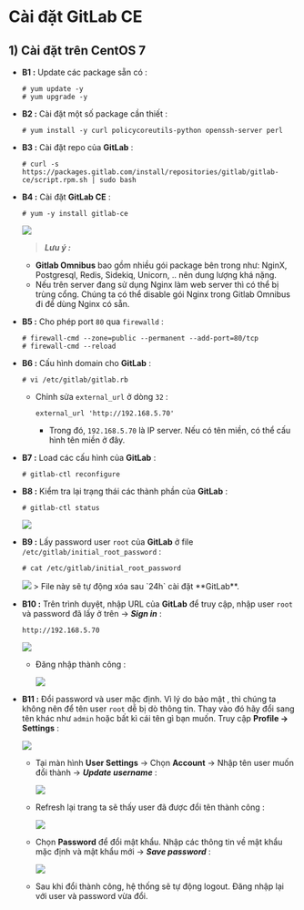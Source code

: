 # Cài đặt GitLab CE
## **1) Cài đặt trên CentOS 7**
- **B1 :** Update các package sẵn có :
    ```
    # yum update -y
    # yum upgrade -y
    ```
- **B2 :** Cài đặt một số package cần thiết :
    ```
    # yum install -y curl policycoreutils-python openssh-server perl
    ```
- **B3 :** Cài đặt repo của **GitLab** :
    ```
    # curl -s https://packages.gitlab.com/install/repositories/gitlab/gitlab-ce/script.rpm.sh | sudo bash
    ```
- **B4 :** Cài đặt **GitLab CE** :
    ```
    # yum -y install gitlab-ce
    ```
    <img src=https://i.imgur.com/8idVdCw.png>

    > ***Lưu ý :*** 
    - **Gitlab Omnibus** bao gồm nhiều gói package bên trong như: NginX, Postgresql, Redis, Sidekiq, Unicorn, .. nên dung lượng khá nặng.
    - Nếu trên server đang sử dụng Nginx làm web server thì có thể bị trùng cổng. Chúng ta có thể disable gói Nginx trong Gitlab Omnibus đi để dùng Nginx có sẵn.
- **B5 :** Cho phép port `80` qua `firewalld` :
    ```
    # firewall-cmd --zone=public --permanent --add-port=80/tcp
    # firewall-cmd --reload
    ```
- **B6 :** Cấu hình domain cho **GitLab** :
    ```
    # vi /etc/gitlab/gitlab.rb
    ```
    - Chỉnh sửa `external_url` ở dòng `32` :
        ```
        external_url 'http://192.168.5.70'
        ```
        - Trong đó, `192.168.5.70` là IP server. Nếu có tên miền, có thể cấu hình tên miền ở đây.
- **B7 :** Load các cấu hình của **GitLab** :
    ```
    # gitlab-ctl reconfigure
    ```
- **B8 :** Kiểm tra lại trạng thái các thành phần của **GitLab** :
    ```
    # gitlab-ctl status
    ```
    <img src=https://i.imgur.com/XSHySlS.png>

- **B9 :** Lấy password user `root` của **GitLab** ở file `/etc/gitlab/initial_root_password` :
    ```
    # cat /etc/gitlab/initial_root_password
    ```
    <img src=https://i.imgur.com/ZMKAGpO.png>
    > File này sẽ tự động xóa sau `24h` cài đặt **GitLab**.
- **B10 :** Trên trình duyệt, nhập URL của **GitLab** để truy cập, nhập user `root` và password đã lấy ở trên -> ***Sign in*** :
    ```
    http://192.168.5.70
    ```
    <img src=https://i.imgur.com/S9F5xTO.png>

    - Đăng nhập thành công :

        <img src=https://i.imgur.com/eHrfPYc.png>

- **B11 :** Đổi password và user mặc định. Vì lý do bảo mật , thì chúng ta không nên để tên user `root` dễ bị dò thông tin. Thay vào đó hãy đổi sang tên khác như `admin` hoặc bất kì cái tên gì bạn muốn. Truy cập **Profile -> Settings** :

    <img src=https://i.imgur.com/Iu5S0xY.png>

    - Tại màn hình **User Settings** -> Chọn **Account** -> Nhập tên user muốn đổi thành -> ***Update username*** :

        <img src=https://i.imgur.com/9gmMTlo.png>

    - Refresh lại trang ta sẽ thấy user đã được đổi tên thành công :

        <img src=https://i.imgur.com/ajhaU4p.png>

    - Chọn **Password** để đổi mật khẩu. Nhập các thông tin về mật khẩu mặc định và mật khẩu mới -> ***Save password*** :

        <img src=https://i.imgur.com/rnJGgTI.png>

    - Sau khi đổi thành công, hệ thống sẽ tự động logout. Đăng nhập lại với user và password vừa đổi.